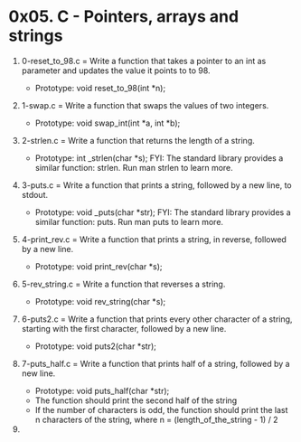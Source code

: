 # 0x05. C - Pointers, arrays and strings

1. 0-reset_to_98.c = Write a function that takes a pointer to an int as parameter and updates the value it points to to 98.

	* Prototype: void reset_to_98(int *n);
2. 1-swap.c = Write a function that swaps the values of two integers.

	* Prototype: void swap_int(int *a, int *b); 
3. 2-strlen.c = Write a function that returns the length of a string.

	* Prototype: int _strlen(char *s);
FYI: The standard library provides a similar function: strlen. Run man strlen to learn more. 
4. 3-puts.c = Write a function that prints a string, followed by a new line, to stdout.

	* Prototype: void _puts(char *str);
FYI: The standard library provides a similar function: puts. Run man puts to learn more. 
5. 4-print_rev.c = Write a function that prints a string, in reverse, followed by a new line.

	* Prototype: void print_rev(char *s); 
6. 5-rev_string.c = Write a function that reverses a string.

	* Prototype: void rev_string(char *s); 
7. 6-puts2.c = Write a function that prints every other character of a string, starting with the first character, followed by a new line.

	* Prototype: void puts2(char *str); 
8. 7-puts_half.c = Write a function that prints half of a string, followed by a new line.

	* Prototype: void puts_half(char *str);
	* The function should print the second half of the string
	* If the number of characters is odd, the function should print the last n characters of the string, where n = (length_of_the_string - 1) / 2 
9. 
